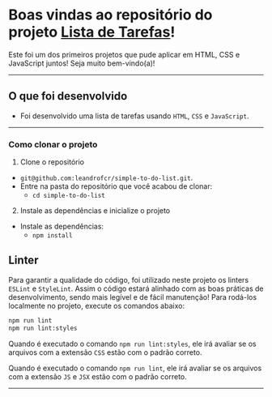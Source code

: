 
# Boas vindas ao repositório do projeto [Lista de Tarefas](https://leandrofcr.github.io/simple-to-do-list/)!

Este foi um dos primeiros projetos que pude aplicar em HTML, CSS e JavaScript juntos! Seja muito bem-vindo(a)!

---

## O que foi desenvolvido

- Foi desenvolvido uma lista de tarefas usando `HTML`, `CSS` e `JavaScript`.

---

### Como clonar o projeto

1. Clone o repositório
  * `git@github.com:leandrofcr/simple-to-do-list.git`.
  * Entre na pasta do repositório que você acabou de clonar:
    * `cd simple-to-do-list`

2. Instale as dependências e inicialize o projeto
  * Instale as dependências:
    * `npm install`

## Linter

Para garantir a qualidade do código, foi utilizado neste projeto os linters `ESLint` e `StyleLint`.
Assim o código estará alinhado com as boas práticas de desenvolvimento, sendo mais legível
e de fácil manutenção! Para rodá-los localmente no projeto, execute os comandos abaixo:

```bash
npm run lint
npm run lint:styles
```

Quando é executado o comando `npm run lint:styles`, ele irá avaliar se os arquivos com a extensão `CSS` estão com o padrão correto.

Quando é executado o comando `npm run lint`, ele irá avaliar se os arquivos com a extensão `JS` e `JSX` estão com o padrão correto.

---
